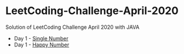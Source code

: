 # LeetCoding-Challenge-April-2020
Solution of LeetCoding Challenge April 2020 with JAVA
* Day 1 - [Single Number](https://github.com/WangYuw/LeetCoding-Challenge-April-2020/blob/master/Day-1-Single-Number/Solution.java)
* Day 1 - [Happy Number](https://github.com/WangYuw/LeetCoding-Challenge-April-2020/blob/master/Day-2-Happy-Number/Solution.java)


